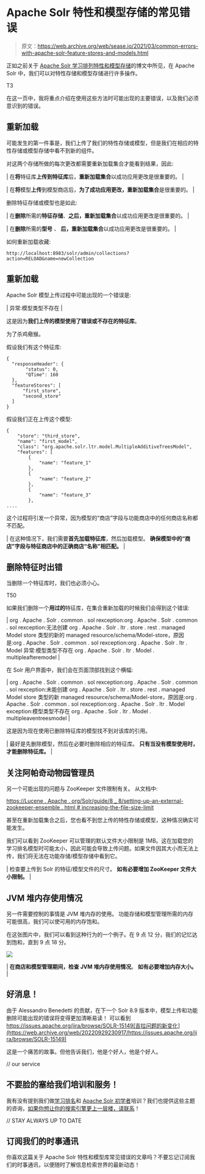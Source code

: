 # Apache Solr 特性和模型存储的常见错误

> 原文：<https://web.archive.org/web/sease.io/2021/03/common-errors-with-apache-solr-feature-stores-and-models.html>

正如之前关于 [Apache Solr 学习排列特性和模型存储](https://web.archive.org/web/20220929230917/https://sease.io/2021/02/apache-solr-learning-to-rank-feature-stores-and-models)的博文中所见，在 Apache Solr 中，我们可以对特性存储和模型存储进行许多操作。

T3

在这一页中，我将重点介绍在使用这些方法时可能出现的主要错误，以及我们必须意识到的错误。

## 重新加载

可能发生的第一件事是，我们上传了我们的特性存储或模型，但是我们在相应的特性存储或模型存储中看不到新的组件。

对这两个存储所做的每次更改都需要重新加载集合才能看到结果，因此:

| 在**将**特征库**上传到特征库**后，**重新加载集合**以成功应用更改是很重要的。 |

| 在**将**模型**上传**到模型商店后，**为了成功应用更改，重新加载集合**是很重要的。 |

删除特征存储或模型也是如此:

| 在**删除**所需的**特征存储**、**之后，重新加载集合**以成功应用更改是很重要的。 |

| 在**删除**所需的**型号** *、* **后，重新加载集合**以成功应用更改是很重要的。 |

如何重新加载收藏:

```
http://localhost:8983/solr/admin/collections?action=RELOAD&name=newCollection
```

## 重新加载

Apache Solr 模型上传过程中可能出现的一个错误是:

| 异常:模型类型不存在 |

这是因为**我们上传的模型使用了错误或不存在的特征库**。

为了杀鸡儆猴。



假设我们有这个特征库:

```
{
  "responseHeader": {
       "status": 0,
       "QTime": 160
  },
  "featureStores": [
      "first_store",
      "second_store"
  ]
}
```

假设我们正在上传这个模型:

```
{
    "store": "third_store",
    "name": "first_model",
    "class": "org.apache.solr.ltr.model.MultipleAdditiveTreesModel",
    "features": [
        {
            "name": "feature_1"
        },
        {
            "name": "feature_2"
        },
        {
            "name": "feature_3"
        },
....
```

这个过程将引发一个异常，因为模型的“商店”字段与功能商店中的任何商店名称都不匹配。

| 在这种情况下，我们需要**首先加载特征库**，然后加载模型。
**确保模型中的“商店”字段与特征商店中的正确商店“名称”相匹配。** |

## 删除特征时出错

当删除一个特征库时，我们也必须小心。

T50

如果我们删除一个**用过的**特征库，在集合重新加载的时候我们会得到这个错误:

| org . Apache . Solr . common . sol rexception:org . Apache . Solr . common . sol rexception:无法创建 org . Apache . Solr . ltr . store . rest . managed Model store 类型的新的
managed resource/schema/Model-store，原因是:org . Apache . Solr . common . sol rexception:org . Apache . Solr . ltr . Model 异常:模型类型不存在 org . Apache . Solr . ltr . Model . multipleafteremodel |

在 Solr 用户界面中，我们会在页面顶部找到这个横幅:

| org . Apache . Solr . common . sol rexception:org . Apache . Solr . common . sol rexception:未能创建 org . Apache . Solr . ltr . store . rest . managed Model store 类型的新 managed resource/schema/Model-store，原因是:org . Apache . Solr . common . sol rexception:org . Apache . Solr . ltr . Model exception:模型类型不存在 org . Apache . Solr . ltr . Model . multipleaventreesmodel |

这是因为现在使用已删除特征库的模型找不到对该库的引用。

| 最好是先删除模型，然后在必要时删除相应的特征库。
**只有当没有模型使用时，才能删除特征库。** |

## 关注阿帕奇动物园管理员

另一个可能出现的问题与 ZooKeeper 文件限制有关。
从文档中:

[https://Lucene . Apache . org/Solr/guide/8 _ 8/setting-up-an-external-zookeeper-ensemble . html # increasing-the-file-size-limit](https://web.archive.org/web/20220929230917/https://lucene.apache.org/solr/guide/8_8/setting-up-an-external-zookeeper-ensemble.html#increasing-the-file-size-limit)

甚至在重新加载集合之后，您也看不到您上传的特性存储或模型，这种情况确实可能发生。

我们可以看到 ZooKeeper 可以管理的默认文件大小限制是 1MB。这在加载您的学习排名模型时可能太小，因此可能会导致上传问题。如果文件因其大小而无法上传，我们将无法在功能存储/模型存储中看到它。

| 检查要上传到 Solr 的特征/模型文件的尺寸。
**如有必要增加 ZooKeeper 文件大小限制。** |

## JVM 堆内存使用情况

另一件需要控制的事情是 JVM 堆内存的使用。
功能存储和模型管理所需的内存可能很高，我们可以使可用的内存饱和。

在这张图片中，我们可以看到这种行为的一个例子。在 9 点 12 分，我们的记忆达到饱和，直到 9 点 18 分。



![](img/e134777415c3432a097ad32c5cba485c.png)

| **在商店和模型管理期间，检查 JVM 堆内存使用情况**。
**如有必要增加内存大小。** |

## 好消息！

由于 Alessandro Benedetti 的贡献，在下一个 Solr 8.9 版本中，模型上传和功能删除可能出现的错误将变得更加清晰易读！
可以看到 https://issues.apache.org/jira/browse/SOLR-15149[吉拉问题的新变化](https://web.archive.org/web/20220929230917/https://issues.apache.org/jira/browse/SOLR-15149)

这是一个痛苦的故事。但他告诉我们，他是个好人，他是个好人。

// our service

## 不要脸的塞给我们培训和服务！

我有没有提到我们做[学习排名](https://web.archive.org/web/20220929230917/https://sease.io/learning-to-rank-training)和 [Apache Solr 初学者](https://web.archive.org/web/20220929230917/https://sease.io/training/apache-solr-training/apache-solr-beginner-training)培训？我们也提供这些主题的咨询，[如果你想让你的搜索引擎更上一层楼，请联系](https://web.archive.org/web/20220929230917/https://sease.io/contacts)！

// STAY ALWAYS UP TO DATE

## 订阅我们的时事通讯

你喜欢这篇关于 Apache Solr 特性和模型库常见错误的文章吗？不要忘记订阅我们的时事通讯，以便随时了解信息检索世界的最新动态！